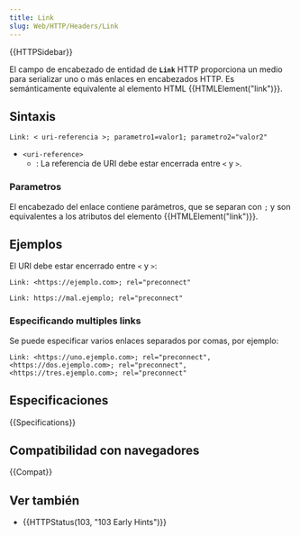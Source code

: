 ```yaml
---
title: Link
slug: Web/HTTP/Headers/Link
---
```


{{HTTPSidebar}}

El campo de encabezado de entidad de **`Link`** HTTP proporciona un medio para serializar uno o más enlaces en encabezados HTTP. Es semánticamente equivalente al elemento HTML {{HTMLElement("link")}}.

## Sintaxis

```
Link: < uri-referencia >; parametro1=valor1; parametro2="valor2"
```

- `<uri-reference>`
  - : La referencia de URI debe estar encerrada entre `<` y `>`.

### Parametros

El encabezado del enlace contiene parámetros, que se separan con `;` y son equivalentes a los atributos del elemento {{HTMLElement("link")}}.

## Ejemplos

El URI debe estar encerrado entre `<` y `>`:

```http example-good
Link: <https://ejemplo.com>; rel="preconnect"
```

```http example-bad
Link: https://mal.ejemplo; rel="preconnect"
```

### Especificando multiples links

Se puede especificar varios enlaces separados por comas, por ejemplo:

```
Link: <https://uno.ejemplo.com>; rel="preconnect", <https://dos.ejemplo.com>; rel="preconnect", <https://tres.ejemplo.com>; rel="preconnect"
```

## Especificaciones

{{Specifications}}

## Compatibilidad con navegadores

{{Compat}}

## Ver también

- {{HTTPStatus(103, "103 Early Hints")}}
